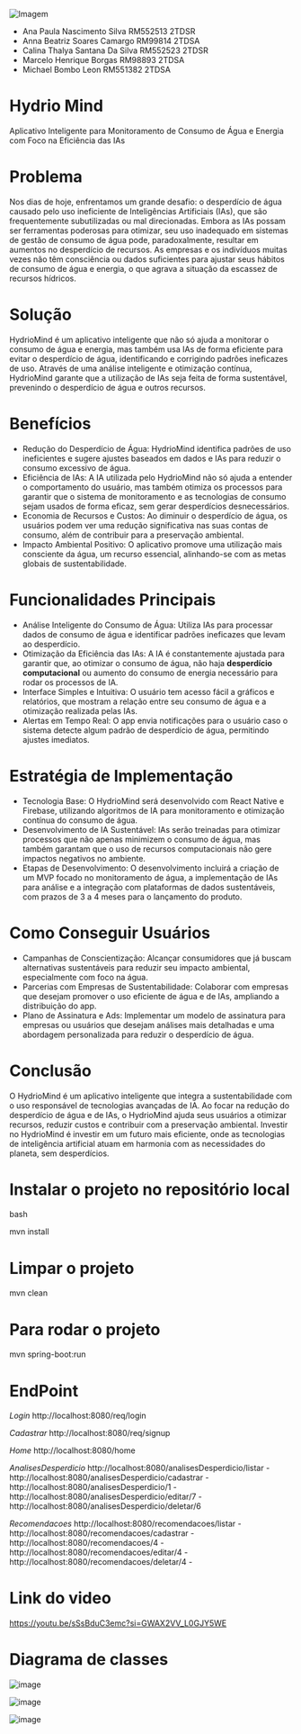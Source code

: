 ![Imagem](https://github.com/user-attachments/assets/4c771eff-a142-4b7d-97b2-9a08f00f642a)

* Ana Paula Nascimento Silva  RM552513    2TDSR
* Anna Beatriz Soares Camargo  RM99814   2TDSA
* Calina Thalya Santana Da Silva RM552523   2TDSR
* Marcelo Henrique  Borgas  RM98893   2TDSA
* Michael Bombo Leon RM551382   2TDSA

# Hydrio  Mind
Aplicativo Inteligente para Monitoramento de Consumo de Água e Energia com Foco na Eficiência das IAs
 
# Problema
Nos dias de hoje, enfrentamos um grande desafio: o desperdício de água causado pelo uso ineficiente de Inteligências Artificiais (IAs), que são frequentemente subutilizadas ou mal direcionadas. Embora as IAs possam ser ferramentas poderosas para otimizar, seu uso inadequado em sistemas de gestão de consumo de água pode, paradoxalmente, resultar em aumentos no desperdício de recursos. As empresas e os indivíduos muitas vezes não têm consciência ou dados suficientes para ajustar seus hábitos de consumo de água e energia, o que agrava a situação da escassez de recursos hídricos.
 
# Solução
HydrioMind é um aplicativo inteligente que não só ajuda a monitorar o consumo de água e energia, mas também usa IAs de forma eficiente para evitar o desperdício de água, identificando e corrigindo padrões ineficazes de uso. Através de uma análise inteligente e otimização contínua, HydrioMind garante que a utilização de IAs seja feita de forma sustentável, prevenindo o desperdício de água e outros recursos.
 
# Benefícios
- Redução do Desperdício de Água: HydrioMind identifica padrões de uso ineficientes e sugere ajustes baseados em dados e IAs para reduzir o consumo excessivo de água.
- Eficiência de IAs: A IA utilizada pelo HydrioMind não só ajuda a entender o comportamento do usuário, mas também otimiza os processos para garantir que o sistema de monitoramento e as tecnologias de consumo sejam usados de forma eficaz, sem gerar desperdícios desnecessários.
- Economia de Recursos e Custos: Ao diminuir o desperdício de água, os usuários podem ver uma redução significativa nas suas contas de consumo, além de contribuir para a preservação ambiental.
- Impacto Ambiental Positivo: O aplicativo promove uma utilização mais consciente da água, um recurso essencial, alinhando-se com as metas globais de sustentabilidade.
 

# Funcionalidades Principais
- Análise Inteligente do Consumo de Água: Utiliza IAs para processar dados de consumo de água e identificar padrões ineficazes que levam ao desperdício.
- Otimização da Eficiência das IAs: A IA é constantemente ajustada para garantir que, ao otimizar o consumo de água, não haja **desperdício computacional** ou aumento do consumo de energia necessário para rodar os processos de IA.
- Interface Simples e Intuitiva: O usuário tem acesso fácil a gráficos e relatórios, que mostram a relação entre seu consumo de água e a otimização realizada pelas IAs.
- Alertas em Tempo Real: O app envia notificações para o usuário caso o sistema detecte algum padrão de desperdício de água, permitindo ajustes imediatos.
 
# Estratégia de Implementação
- Tecnologia Base: O HydrioMind será desenvolvido com React Native e Firebase, utilizando algoritmos de IA para monitoramento e otimização contínua do consumo de água.
- Desenvolvimento de IA Sustentável: IAs serão treinadas para otimizar processos que não apenas minimizem o consumo de água, mas também garantam que o uso de recursos computacionais não gere impactos negativos no ambiente.
- Etapas de Desenvolvimento: O desenvolvimento incluirá a criação de um MVP focado no monitoramento de água, a implementação de IAs para análise e a integração com plataformas de dados sustentáveis, com prazos de 3 a 4 meses para o lançamento do produto.

# Como Conseguir Usuários
- Campanhas de Conscientização: Alcançar consumidores que já buscam alternativas sustentáveis para reduzir seu impacto ambiental, especialmente com foco na água.
- Parcerias com Empresas de Sustentabilidade: Colaborar com empresas que desejam promover o uso eficiente de água e de IAs, ampliando a distribuição do app.
- Plano de Assinatura e Ads: Implementar um modelo de assinatura para empresas ou usuários que desejam análises mais detalhadas e uma abordagem personalizada para reduzir o desperdício de água.
 

# Conclusão
O HydrioMind é um aplicativo inteligente que integra a sustentabilidade com o uso responsável de tecnologias avançadas de IA. Ao focar na redução do desperdício de água e de IAs, o HydrioMind ajuda seus usuários a otimizar recursos, reduzir custos e contribuir com a preservação ambiental. Investir no HydrioMind é investir em um futuro mais eficiente, onde as tecnologias de inteligência artificial atuam em harmonia com as necessidades do planeta, sem desperdícios.

# Instalar o projeto no repositório local

bash

mvn install

# Limpar o projeto

mvn clean

# Para rodar o projeto

mvn spring-boot:run

# EndPoint

*Login*
http://localhost:8080/req/login

*Cadastrar* 
http://localhost:8080/req/signup

*Home*
http://localhost:8080/home

*AnalisesDesperdicio*
http://localhost:8080/analisesDesperdicio/listar - 
http://localhost:8080/analisesDesperdicio/cadastrar -
http://localhost:8080/analisesDesperdicio/1 -
http://localhost:8080/analisesDesperdicio/editar/7 - 
http://localhost:8080/analisesDesperdicio/deletar/6

*Recomendacoes*
http://localhost:8080/recomendacoes/listar - 
http://localhost:8080/recomendacoes/cadastrar - 
http://localhost:8080/recomendacoes/4 - 
http://localhost:8080/recomendacoes/editar/4 - 
http://localhost:8080/recomendacoes/deletar/4 - 

# Link do video

https://youtu.be/sSsBduC3emc?si=GWAX2VV_L0GJY5WE

# Diagrama de classes

![image](https://github.com/user-attachments/assets/3fab4790-b700-4ca9-bfe6-54f3f776fac5)

![image](https://github.com/user-attachments/assets/d5c781d5-4f8d-4c08-aaab-59dc3f62f8a3)

![image](https://github.com/user-attachments/assets/e6fae160-08ab-4d90-b130-0cc0f8a2177f)





